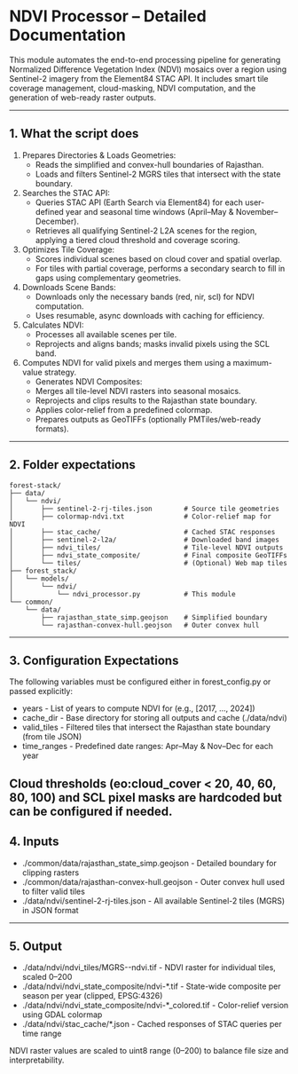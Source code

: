 # NDVI Processor – Detailed Documentation

This module automates the end-to-end processing pipeline for generating Normalized Difference Vegetation Index (NDVI) mosaics over a region using Sentinel-2 imagery from the Element84 STAC API. It includes smart tile coverage management, cloud-masking, NDVI computation, and the generation of web-ready raster outputs.

---

## 1. What the script does

1. Prepares Directories & Loads Geometries:
   - Reads the simplified and convex-hull boundaries of Rajasthan.
   - Loads and filters Sentinel-2 MGRS tiles that intersect with the state boundary.
2. Searches the STAC API:
   - Queries STAC API (Earth Search via Element84) for each user-defined year and seasonal time windows (April–May & November–December).
   - Retrieves all qualifying Sentinel-2 L2A scenes for the region, applying a tiered cloud threshold and coverage scoring.
3. Optimizes Tile Coverage:
   - Scores individual scenes based on cloud cover and spatial overlap.
   - For tiles with partial coverage, performs a secondary search to fill in gaps using complementary geometries.
4. Downloads Scene Bands:
   - Downloads only the necessary bands (red, nir, scl) for NDVI computation.
   - Uses resumable, async downloads with caching for efficiency.
5. Calculates NDVI:
   - Processes all available scenes per tile.
   - Reprojects and aligns bands; masks invalid pixels using the SCL band.
6. Computes NDVI for valid pixels and merges them using a maximum-value strategy.
   - Generates NDVI Composites:
   - Merges all tile-level NDVI rasters into seasonal mosaics.
   - Reprojects and clips results to the Rajasthan state boundary.
   - Applies color-relief from a predefined colormap.
   - Prepares outputs as GeoTIFFs (optionally PMTiles/web-ready formats).
---

## 2. Folder expectations
```
forest-stack/
├── data/
│   └── ndvi/
│       ├── sentinel-2-rj-tiles.json        # Source tile geometries
│       ├── colormap-ndvi.txt               # Color-relief map for NDVI
│       ├── stac_cache/                     # Cached STAC responses
│       ├── sentinel-2-l2a/                 # Downloaded band images
│       ├── ndvi_tiles/                     # Tile-level NDVI outputs
│       ├── ndvi_state_composite/           # Final composite GeoTIFFs
│       └── tiles/                          # (Optional) Web map tiles
├── forest_stack/
│   └── models/
│       └── ndvi/
│           └── ndvi_processor.py           # This module
└── common/
    └── data/
        ├── rajasthan_state_simp.geojson    # Simplified boundary
        └── rajasthan-convex-hull.geojson   # Outer convex hull
```
---

## 3. Configuration Expectations

The following variables must be configured either in forest_config.py or passed explicitly:

- years	- List of years to compute NDVI for (e.g., [2017, ..., 2024])
- cache_dir	- Base directory for storing all outputs and cache (./data/ndvi)
- valid_tiles - Filtered tiles that intersect the Rajasthan state boundary (from tile JSON)
- time_ranges - Predefined date ranges: Apr–May & Nov–Dec for each year

Cloud thresholds (eo:cloud_cover < 20, 40, 60, 80, 100) and SCL pixel masks are hardcoded but can be configured if needed.
---

## 4. Inputs

- ./common/data/rajasthan_state_simp.geojson - Detailed boundary for clipping rasters
- ./common/data/rajasthan-convex-hull.geojson - Outer convex hull used to filter valid tiles
- ./data/ndvi/sentinel-2-rj-tiles.json - All available Sentinel-2 tiles (MGRS) in JSON format
---

## 5. Output

- ./data/ndvi/ndvi_tiles/MGRS-<tile>-ndvi.tif - NDVI raster for individual tiles, scaled 0–200
- ./data/ndvi/ndvi_state_composite/ndvi-*.tif - State-wide composite per season per year (clipped, EPSG:4326)
- ./data/ndvi/ndvi_state_composite/ndvi-*_colored.tif - Color-relief version using GDAL colormap
- ./data/ndvi/stac_cache/*.json - Cached responses of STAC queries per time range

NDVI raster values are scaled to uint8 range (0–200) to balance file size and interpretability.

